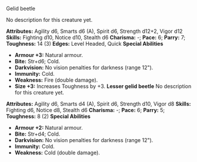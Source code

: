 Gelid beetle

No description for this creature yet.

**Attributes:** Agility d6, Smarts d6 (A), Spirit d6, Strength d12+2,
Vigor d12
**Skills:** Fighting d10, Notice d10, Stealth d6
**Charisma:** -; **Pace:** 6; **Parry:** 7; **Toughness:** 14 (3)
**Edges:** Level Headed, Quick
**Special Abilities**
- **Armour +3:** Natural armour.
- **Bite:** Str+d6; Cold.
- **Darkvision:** No vision penalties for darkness (range 12").
- **Immunity:** Cold.
- **Weakness:** Fire (double damage).
- **Size +3:** Increases Toughness by +3.
**Lesser gelid beetle**
No description for this creature yet.

**Attributes:** Agility d6, Smarts d4 (A), Spirit d6, Strength d10,
Vigor d8
**Skills:** Fighting d6, Notice d8, Stealth d6
**Charisma:** -; **Pace:** 6; **Parry:** 5; **Toughness:** 8 (2)
**Special Abilities**
- **Armour +2:** Natural armour.
- **Bite:** Str+d4; Cold.
- **Darkvision:** No vision penalties for darkness (range 12").
- **Immunity:** Cold.
- **Weakness:** Cold (double damage).


